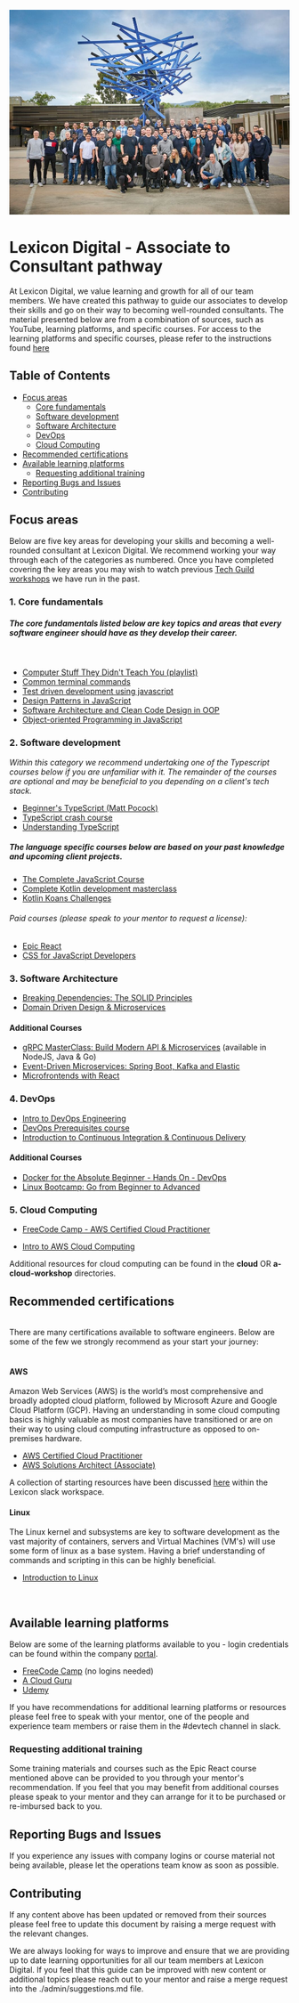 [![Lexicon Digital Banner](./assets/lexicon-digital-template-1622183726703.jpeg)](https://sites.google.com/lexicondigital.com.au/portal/home)

# Lexicon Digital - Associate to Consultant pathway

At Lexicon Digital, we value learning and growth for all of our team members. We have created this pathway to guide our associates to develop their skills and go on their way to becoming well-rounded consultants. The material presented below are from a combination of sources, such as YouTube, learning platforms, and specific courses. For access to the learning platforms and specific courses, please refer to the instructions found [here](https://sites.google.com/lexicondigital.com.au/portal/growth#h.raerll82acn)

## Table of Contents

- [Focus areas](#focus-areas)
    - [Core fundamentals](#core-fundamentals)
    - [Software development](#software-development)
    - [Software Architecture](#software-architecture)
    - [DevOps](#devops)
    - [Cloud Computing](#cloud-computing)
- [Recommended certifications](#recommended-certifications)
- [Available learning platforms](#learning-platforms)
    - [Requesting additional training](#requesting-additional-training)
- [Reporting Bugs and Issues](#reporting-issues)
- [Contributing](#contributing)

## Focus areas <a name="focus-areas"></a>

Below are five key areas for developing your skills and becoming a well-rounded consultant at Lexicon Digital. We recommend working your way through each of the categories as numbered. Once you have completed covering the key areas you may wish to watch previous [Tech Guild workshops](https://drive.google.com/drive/folders/1xfa4xo-bxvMPUtyBR6DzbMSceaiQ7ODS) we have run in the past.

### 1. Core fundamentals <a name="core-fundamentals"></a>

##### The core fundamentals listed below are key topics and areas that every software engineer should have as they develop their career.
<br/>

-  [Computer Stuff They Didn't Teach You (playlist)](https://www.youtube.com/playlist?list=PL0M0zPgJ3HSesuPIObeUVQNbKqlw5U2Vr)
-  [Common terminal commands](https://www.youtube.com/watch?v=ZtqBQ68cfJc)
-  [Test driven development using javascript](https://www.udemy.com/course/test-driven-development-using-javascript-and-jest/)
-  [Design Patterns in JavaScript](https://www.udemy.com/course/design-patterns-javascript/)
-  [Software Architecture and Clean Code Design in OOP](https://www.udemy.com/course/software-architecture-learnit/)
-  [Object-oriented Programming in JavaScript](https://www.youtube.com/watch?v=PFmuCDHHpwk)

### 2. Software development <a name="software-development"></a>
*Within this category we recommend undertaking one of the Typescript courses below if you are unfamiliar with it. The remainder of the courses are optional and may be beneficial to you depending on a client's tech stack.*
<br/>

- [Beginner's TypeScript (Matt Pocock)](https://github.com/total-typescript/beginners-typescript)
- [TypeScript crash course](https://www.youtube.com/watch?v=BwuLxPH8IDs)
- [Understanding TypeScript](https://www.udemy.com/course/understanding-typescript/)

##### The language specific courses below are based on your past knowledge and upcoming client projects.
- [The Complete JavaScript Course](https://www.udemy.com/course/the-complete-javascript-course/)
- [Complete Kotlin development masterclass](https://www.udemy.com/course/kotlinmasterclass/)
- [Kotlin Koans Challenges](https://kotlinlang.org/docs/koans.html)

###### Paid courses (please speak to your mentor to request a license):
- [Epic React](https://epicreact.dev/)
- [CSS for JavaScript Developers](https://css-for-js.dev/)

### 3. Software Architecture <a name="software-architecture"></a>
- [Breaking Dependencies: The SOLID Principles](https://www.youtube.com/watch?v=RT-npV1JRKE)
- [Domain Driven Design & Microservices](https://www.youtube.com/watch?v=Km1fZ108UXU)
#### Additional Courses
- [gRPC MasterClass: Build Modern API & Microservices](https://www.udemy.com/course/grpc-nodejs/) (available in NodeJS, Java & Go)
- [Event-Driven Microservices: Spring Boot, Kafka and Elastic](https://www.udemy.com/course/event-driven-microservices-spring-boot-kafka-and-elasticsearch/)
- [Microfrontends with React](https://www.udemy.com/course/microfrontend-course/)
### 4. DevOps <a name="devops"></a>

- [Intro to DevOps Engineering](https://www.youtube.com/watch?v=j5Zsa_eOXeY)
- [DevOps Prerequisites course](https://www.youtube.com/watch?v=Wvf0mBNGjXY)
- [Introduction to Continuous Integration & Continuous Delivery](https://www.udemy.com/course/introduction-to-continuous-integration-and-continuous-delivery/)

#### Additional Courses

- [Docker for the Absolute Beginner - Hands On - DevOps](https://www.udemy.com/course/learn-docker/)
- [Linux Bootcamp: Go from Beginner to Advanced](https://www.udemy.com/course/linux-administration-bootcamp/)

### 5. Cloud Computing <a name="cloud-computing"></a>

- [FreeCode Camp - AWS Certified Cloud Practitioner](https://www.youtube.com/watch?v=SOTamWNgDKc)

- [Intro to AWS Cloud Computing](https://www.youtube.com/watch?v=ZE139jQJpW4&list=PLzde74P_a04cyCsmZakYbUE5sWN9dZ-Ux)

Additional resources for cloud computing can be found in the **cloud** OR **a-cloud-workshop** directories.
<br/>

## Recommended certifications <a name="recommended-certifications"></a>
<br/>
There are many certifications available to software engineers. Below are some of the few we strongly recommend as your start your journey:
<br/>
<br/>

#### **AWS**

Amazon Web Services (AWS) is the world’s most comprehensive and broadly adopted cloud platform, followed by Microsoft Azure and Google Cloud Platform (GCP). Having an understanding in some cloud computing basics is highly valuable as most companies have transitioned or are on their way to using cloud computing infrastructure as opposed to on-premises hardware.
- [AWS Certified Cloud Practitioner](https://aws.amazon.com/certification/certified-cloud-practitioner/)
- [AWS Solutions Architect (Associate)](https://aws.amazon.com/certification/certified-solutions-architect-associate/)

A collection of starting resources have been discussed [here](https://lexicondigital.slack.com/archives/CE9G6QM8B/p1636002899061500?thread_ts=1636002762.061300&cid=CE9G6QM8B) within the Lexicon slack workspace.
<br/>

#### **Linux**

The Linux kernel and subsystems are key to software development as the vast majority of containers, servers and Virtual Machines (VM's) will use some form of linux as a base system. Having a brief understanding of commands and scripting in this can be highly beneficial. 
- [Introduction to Linux](https://training.linuxfoundation.org/training/introduction-to-linux/)
<br/>

## Available learning platforms <a name="learning-platforms"></a>

Below are some of the learning platforms available to you - login credentials can be found within the company [portal](https://sites.google.com/lexicondigital.com.au/portal/home).

- [FreeCode Camp](https://www.freecodecamp.org/learn) (no logins needed)
- [A Cloud Guru](https://acloudguru.com/)
- [Udemy](https://www.udemy.com/)

If you have recommendations for additional learning platforms or resources please feel free to speak with your mentor, one of the people and experience team members or raise them in the #devtech channel in slack.

### Requesting additional training <a name="requesting-additonal-training"></a>

Some training materials and courses such as the Epic React course mentioned above can be provided to you through your mentor's recommendation. If you feel that you may benefit from additional courses please speak to your mentor and they can arrange for it to be purchased or re-imbursed back to you.

## Reporting Bugs and Issues <a name="reporting-issues"></a>

If you experience any issues with company logins or course material not being available, please let the operations team know as soon as possible.

## Contributing <a name="contributing"></a>

If any content above has been updated or removed from their sources please feel free to update this document by raising a merge request with the relevant changes.

We are always looking for ways to improve and ensure that we are providing up to date learning opportunities for all our team members at Lexicon Digital. If you feel that this guide can be improved with new content or additional topics please reach out to your mentor and raise a merge request into the ./admin/suggestions.md file.
